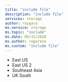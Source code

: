 ```yaml
---
title: "include file"
description: "include file"
services: storage
author: roygara
ms.service: storage
ms.topic: "include"
ms.date: 09/15/2020
ms.author: rogarana
ms.custom: "include file"
---
```

- East US
- East US 2
- Southeast Asia
- UK South